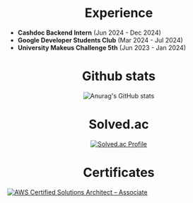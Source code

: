 <div align=center><h1> Experience </h1></div>

- **Cashdoc Backend Intern** (Jun 2024 - Dec 2024)
- **Google Developer Students Club** (Mar 2024 - Jul 2024)
- **University Makeus Challenge 5th** (Jun 2023 - Jan 2024)

<div align=center><h1> Github stats </h1></div>

<div align=center>

![Anurag's GitHub stats](https://github-readme-stats.vercel.app/api?username=boms03&show_icons=true&theme=radical)

</div>
<div align=center><h1> Solved.ac</h1></div>

<div align=center>
  
[![Solved.ac Profile](http://mazassumnida.wtf/api/v2/generate_badge?boj=beomsuyoo)](https://solved.ac/profile/beomsuyoo)

</div>

<div align=center><h1> Certificates </h1></div>

<!--START_SECTION:badges-->
[![AWS Certified Solutions Architect – Associate](https://images.credly.com/size/110x110/images/0e284c3f-5164-4b21-8660-0d84737941bc/image.png)](http://www.credly.com/badges/b068e19b-e27c-403b-8a99-3bc5e41b394e "AWS Certified Solutions Architect – Associate")
<!--END_SECTION:badges-->


